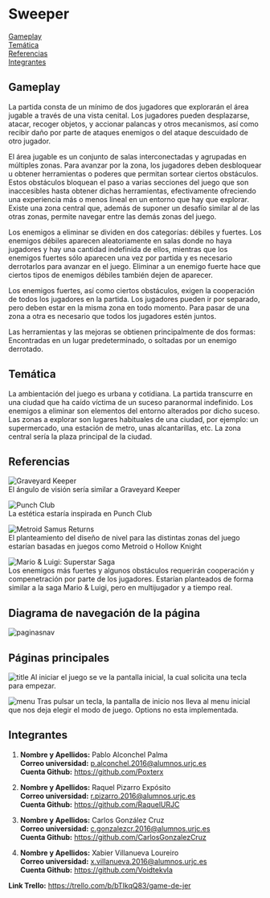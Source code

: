 # Sweeper

[Gameplay](#gameplay)  
[Temática](#tematica)  
[Referencias](#referencias)  
[Integrantes](#integrantes)  

## Gameplay
La partida consta de un mínimo de dos jugadores que explorarán el área jugable a través de una vista cenital. Los jugadores pueden desplazarse, atacar, recoger objetos, y accionar palancas y otros mecanismos, así como recibir daño por parte de ataques enemigos o del ataque descuidado de otro jugador.

El área jugable es un conjunto de salas interconectadas y agrupadas en múltiples zonas. Para avanzar por la zona, los jugadores deben desbloquear u obtener herramientas o poderes que permitan sortear ciertos obstáculos. Estos obstáculos bloquean el paso a varias secciones del juego que son inaccesibles hasta obtener dichas herramientas, efectivamente ofreciendo una experiencia más o menos lineal en un entorno que hay que explorar. Existe una zona central que, además de suponer un desafío similar al de las otras zonas, permite navegar entre las demás zonas del juego.

Los enemigos a eliminar se dividen en dos categorías: débiles y fuertes. Los enemigos débiles aparecen aleatoriamente en salas donde no haya jugadores y hay una cantidad indefinida de ellos, mientras que los enemigos fuertes sólo aparecen una vez por partida y es necesario derrotarlos para avanzar en el juego. Eliminar a un enemigo fuerte hace que ciertos tipos de enemigos débiles también dejen de aparecer.

Los enemigos fuertes, así como ciertos obstáculos, exigen la cooperación de todos los jugadores en la partida. Los jugadores pueden ir por separado, pero deben estar en la misma zona en todo momento. Para pasar de una zona a otra es necesario que todos los jugadores estén juntos.

Las herramientas y las mejoras se obtienen principalmente de dos formas: Encontradas en un lugar predeterminado, o soltadas por un enemigo derrotado.

## Temática

La ambientación del juego es urbana y cotidiana. La partida transcurre en una ciudad que ha caído víctima de un suceso paranormal indefinido. Los enemigos a eliminar son elementos del entorno alterados por dicho suceso. Las zonas a explorar son lugares habituales de una ciudad, por ejemplo: un supermercado, una estación de metro, unas alcantarillas, etc. La zona central sería la plaza principal de la ciudad.

## Referencias
![Graveyard Keeper](https://guides.gamepressure.com/graveyard-keeper/gfx/word/436349125.jpg "Graveyard Keeper")  
El ángulo de visión sería similar a Graveyard Keeper  

![Punch Club](https://images.g2a.com/newlayout/470x470/1x1x0/c5e9522e979b/5912e6bcae653aba4e0db542 "Punch Club")  
La estética estaría inspirada en Punch Club  

![Metroid Samus Returns](https://vignette.wikia.nocookie.net/metroid/images/1/15/Metroid_Samus_Returns_area_2_map.png "Metroid Samus Returns")  
El planteamiento del diseño de nivel para las distintas zonas del juego estarían basadas en juegos como Metroid o Hollow Knight  

![Mario & Luigi: Superstar Saga](https://i.ytimg.com/vi/FyB2U2lIaLI/hqdefault.jpg "Mario & Luigi: Superstar Saga")  
Los enemigos más fuertes y algunos obstáculos requerirán cooperación y compenetración por parte de los jugadores. Estarían planteados de forma similar a la saga Mario & Luigi, pero en multijugador y a tiempo real.  

## Diagrama de navegación de la página
![paginasnav](https://user-images.githubusercontent.com/43203588/47755781-dec28180-dc9f-11e8-907e-7fe23b231389.jpg)

## Páginas principales
![title](https://user-images.githubusercontent.com/43203588/47756077-f6e6d080-dca0-11e8-854e-f089d00369b9.jpg)
Al iniciar el juego se ve la pantalla inicial, la cual solicita una tecla para empezar.

![menu](https://user-images.githubusercontent.com/43203588/47756118-2d245000-dca1-11e8-83db-1bdebcec8e1e.jpg)
Tras pulsar un tecla, la pantalla de inicio nos lleva al menu inicial que nos deja elegir el modo de juego. Options no esta implementada.

## Integrantes  

1. **Nombre y Apellidos:** Pablo Alconchel Palma  
   **Correo universidad:** p.alconchel.2016@alumnos.urjc.es  
   **Cuenta Github:** https://github.com/Poxterx  
   
2. **Nombre y Apellidos:** Raquel Pizarro Expósito  
   **Correo universidad:** r.pizarro.2016@alumnos.urjc.es   
   **Cuenta Github:** https://github.com/RaquelURJC  
   
3. **Nombre y Apellidos:** Carlos González Cruz  
   **Correo universidad:** c.gonzalezcr.2016@alumnos.urjc.es  
   **Cuenta Github:** https://github.com/CarlosGonzalezCruz  
     
4. **Nombre y Apellidos:** Xabier Villanueva Loureiro  
   **Correo universidad:** x.villanueva.2016@alumnos.urjc.es  
   **Cuenta Github:** https://github.com/Voidtekvla  
  
**Link Trello:** https://trello.com/b/bTIkqQ83/game-de-jer
